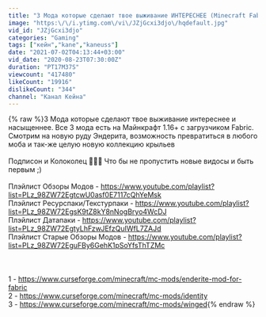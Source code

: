 ```yaml
---
title: "3 Мода которые сделают твое выживание ИНТЕРЕСНЕЕ (Minecraft Fabric 1.16+)"
image: "https:\/\/i.ytimg.com\/vi\/JZjGcxi3djo\/hqdefault.jpg"
vid_id: "JZjGcxi3djo"
categories: "Gaming"
tags: ["кейн","kane","kaneuss"]
date: "2021-07-02T04:13:44+03:00"
vid_date: "2020-08-23T07:30:00Z"
duration: "PT17M37S"
viewcount: "417480"
likeCount: "19916"
dislikeCount: "344"
channel: "Канал Кейна"
---
```

{% raw %}3 Мода которые сделают твое выживание интереснее и насыщеннее. Все 3 мода есть на Майнкрафт 1.16+ с загрузчиком Fabric. Смотрим на новую руду Эндерита, возможность превратиться в любого моба и так-же целую новую коллекцию крыльев<br /><br />Подписон и Колоколец 🔔🔔🔔 Что бы не пропустить новые видосы и быть первым ;)<br /><br />Плэйлист Обзоры Модов - <a rel="nofollow" target="blank" href="https://www.youtube.com/playlist?list=PLz_98ZW72EgtcwU0asf0E7117cQhYeMsk">https://www.youtube.com/playlist?list=PLz_98ZW72EgtcwU0asf0E7117cQhYeMsk</a><br />Плэйлист Ресурспаки/Текстурпаки - <a rel="nofollow" target="blank" href="https://www.youtube.com/playlist?list=PLz_98ZW72EgsK9tZ8kY8nNogBryo4WcDJ">https://www.youtube.com/playlist?list=PLz_98ZW72EgsK9tZ8kY8nNogBryo4WcDJ</a><br />Плэйлист Датапаки - <a rel="nofollow" target="blank" href="https://www.youtube.com/playlist?list=PLz_98ZW72EgtyLhFzwJEfzQuIWfL7ZAJd">https://www.youtube.com/playlist?list=PLz_98ZW72EgtyLhFzwJEfzQuIWfL7ZAJd</a><br />Плэйлист Старые Обзоры Модов - <a rel="nofollow" target="blank" href="https://www.youtube.com/playlist?list=PLz_98ZW72EguFBy6GehK1pSoYfsThTZMc">https://www.youtube.com/playlist?list=PLz_98ZW72EguFBy6GehK1pSoYfsThTZMc</a><br /><br /><br /><br />1 - <a rel="nofollow" target="blank" href="https://www.curseforge.com/minecraft/mc-mods/enderite-mod-for-fabric">https://www.curseforge.com/minecraft/mc-mods/enderite-mod-for-fabric</a><br />2 - <a rel="nofollow" target="blank" href="https://www.curseforge.com/minecraft/mc-mods/identity">https://www.curseforge.com/minecraft/mc-mods/identity</a><br />3 - <a rel="nofollow" target="blank" href="https://www.curseforge.com/minecraft/mc-mods/winged">https://www.curseforge.com/minecraft/mc-mods/winged</a>{% endraw %}
